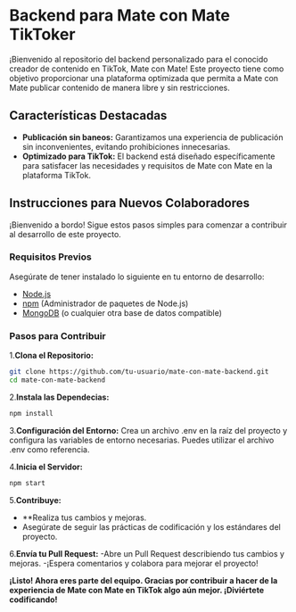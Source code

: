 # Backend para Mate con Mate TikToker

¡Bienvenido al repositorio del backend personalizado para el conocido creador de contenido en TikTok, Mate con Mate! Este proyecto tiene como objetivo proporcionar una plataforma optimizada que permita a Mate con Mate publicar contenido de manera libre y sin restricciones.

## Características Destacadas
- **Publicación sin baneos:** Garantizamos una experiencia de publicación sin inconvenientes, evitando prohibiciones innecesarias.
- **Optimizado para TikTok:** El backend está diseñado específicamente para satisfacer las necesidades y requisitos de Mate con Mate en la plataforma TikTok.

## Instrucciones para Nuevos Colaboradores

¡Bienvenido a bordo! Sigue estos pasos simples para comenzar a contribuir al desarrollo de este proyecto.

### Requisitos Previos
Asegúrate de tener instalado lo siguiente en tu entorno de desarrollo:
- [Node.js](https://nodejs.org/)
- [npm](https://www.npmjs.com/) (Administrador de paquetes de Node.js)
- [MongoDB](https://www.mongodb.com/) (o cualquier otra base de datos compatible)

### Pasos para Contribuir

1.**Clona el Repositorio:**
   ```bash
   git clone https://github.com/tu-usuario/mate-con-mate-backend.git
   cd mate-con-mate-backend
```
2.**Instala las Dependecias:**
```bash
npm install
```
3.**Configuración del Entorno:**
   Crea un archivo .env en la raíz del proyecto y configura las variables de entorno necesarias. Puedes utilizar el archivo .env como referencia.

4.**Inicia el Servidor:**
```bash
npm start
```
5.**Contribuye:**
- **Realiza tus cambios y mejoras.
- Asegúrate de seguir las prácticas de codificación y los estándares del proyecto.

6.**Envía tu Pull Request:**
-Abre un Pull Request describiendo tus cambios y mejoras.
-¡Espera comentarios y colabora para mejorar el proyecto!

**¡Listo! Ahora eres parte del equipo. Gracias por contribuir a hacer de la experiencia de Mate con Mate en TikTok algo aún mejor. ¡Diviértete codificando!**
